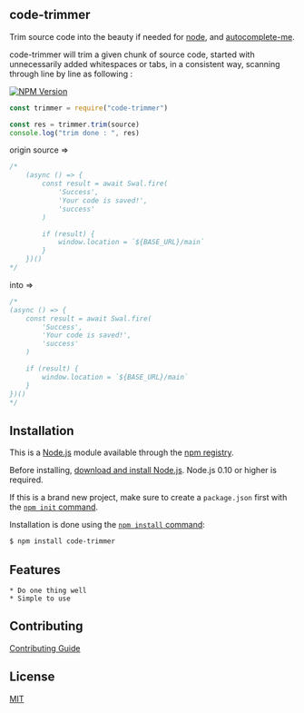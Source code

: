 ## code-trimmer

Trim source code into the beauty if needed for [node](http://nodejs.org), and [autocomplete-me](http://autocomplete-me.com).

code-trimmer will trim a given chunk of source code, started with unnecessarily added whitespaces or tabs, in a consistent way, scanning through line by line as following : 

[![NPM Version][npm-image]][npm-url]

```js
const trimmer = require("code-trimmer")

const res = trimmer.trim(source)
console.log("trim done : ", res)
```

origin source =>

```js
/*
    (async () => {
        const result = await Swal.fire(
            'Success',
            'Your code is saved!',
            'success'
        )

        if (result) {
            window.location = `${BASE_URL}/main`
        }
    })()
*/
```

into =>

```js
/* 
(async () => {
    const result = await Swal.fire(
        'Success',
        'Your code is saved!',
        'success'
    )

    if (result) {
        window.location = `${BASE_URL}/main`
    }
})()
*/
```

## Installation

This is a [Node.js](https://nodejs.org/en/) module available through the
[npm registry](https://www.npmjs.com/).

Before installing, [download and install Node.js](https://nodejs.org/en/download/).
Node.js 0.10 or higher is required.

If this is a brand new project, make sure to create a `package.json` first with
the [`npm init` command](https://docs.npmjs.com/creating-a-package-json-file).

Installation is done using the
[`npm install` command](https://docs.npmjs.com/getting-started/installing-npm-packages-locally):

```bash
$ npm install code-trimmer
```

## Features

	* Do one thing well
	* Simple to use

## Contributing

[Contributing Guide](Contributing.md)

## License

  [MIT](LICENSE)

[npm-image]: https://img.shields.io/npm/v/express.svg
[npm-url]: https://npmjs.org/package/express